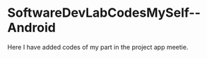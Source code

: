 # SoftwareDevLabCodesMySelf--Android
Here I have added codes of my part in the project  app meetie.
